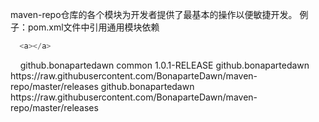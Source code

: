 maven-repo仓库的各个模块为开发者提供了最基本的操作以便敏捷开发。
例子：pom.xml文件中引用通用模块依赖

```javascript
  <a></a>
```
<dependencies>
    <dependency><!--通用模块-->
        <groupId>github.bonapartedawn</groupId>
        <artifactId>common</artifactId>
        <version>1.0.1-RELEASE</version>
    </dependency>
</dependencies>
<!--仓库地址-->
<repositories>
    <repository>
        <id>github.bonapartedawn</id>
        <url>
	        https://raw.githubusercontent.com/BonaparteDawn/maven-repo/master/releases
	      </url>
    </repository>
</repositories>
<!--插件仓库地址-->
<pluginRepositories>
    <pluginRepository>
        <id>github.bonapartedawn</id>
        <url>
	      https://raw.githubusercontent.com/BonaparteDawn/maven-repo/master/releases
        </url>
    </pluginRepository>
</pluginRepositories>
